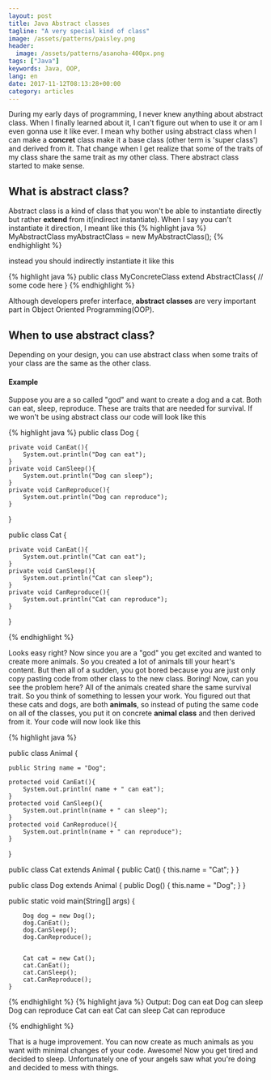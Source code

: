```yaml
---
layout: post
title: Java Abstract classes
tagline: "A very special kind of class"
image: /assets/patterns/paisley.png
header:
  image: /assets/patterns/asanoha-400px.png
tags: ["Java"]
keywords: Java, OOP, 
lang: en
date: 2017-11-12T08:13:28+00:00
category: articles
---
```


During my early days of programming, I never knew anything about abstract class. When I finally learned about it, I can't figure out when to use it or am I even gonna use it like ever. I mean why bother using abstract class when I can make a **concret** class make it a base class (other term is 'super class') and derived from it. That change when I get realize that some of the traits of my class share the same trait as my other class. There abstract class started to make sense.

## What is abstract class?
Abstract class is a kind of class that you won't be able to instantiate directly but rather **extend** from it(indirect instantiate).
When I say you can't instantiate it direction, I meant like this
{% highlight java %}
MyAbstractClass myAbstractClass = new MyAbstractClass();
{% endhighlight %}

instead you should indirectly instantiate it like this

{% highlight java %}
public class MyConcreteClass extend AbstractClass{
  // some code here
}
{% endhighlight %}

Although developers prefer interface, **abstract classes** are very important part in Object Oriented Programming(OOP).

## When to use abstract class?

Depending on your design, you can use abstract class when some traits of your class are the same as the other class.

#### **Example**
  Suppose you are a so called "god" and want to create a dog and a cat. Both can eat, sleep, reproduce. These are traits that are needed for survival. If we won't be using abstract class our code will look like this

  
{% highlight java %}
public class Dog {

    private void CanEat(){
        System.out.println("Dog can eat");
    }
    private void CanSleep(){
        System.out.println("Dog can sleep");
    }
    private void CanReproduce(){
        System.out.println("Dog can reproduce");
    }
}


public class Cat {
  
    private void CanEat(){
        System.out.println("Cat can eat");
    }
    private void CanSleep(){
        System.out.println("Cat can sleep");
    }
    private void CanReproduce(){
        System.out.println("Cat can reproduce");
    }
}

{% endhighlight %}

Looks easy right? Now since you are a "god" you get excited and wanted to create more animals. So you created a lot of animals till your heart's content. But then all of a sudden, you got bored because you are just only copy pasting code from other class to the new class. Boring! Now, can you see the problem here? All of the animals created share the same survival trait. So you think of something to lessen your work. You figured out that these cats and dogs, are both **animals**, so instead of puting the same code on all of the classes, you put it on concrete **animal class** and then derived from it. Your code will now look like this


{% highlight java %}

public class Animal {

    public String name = "Dog";

    protected void CanEat(){
        System.out.println( name + " can eat");
    }
    protected void CanSleep(){
        System.out.println(name + " can sleep");
    }
    protected void CanReproduce(){
        System.out.println(name + " can reproduce");
    }
}

public class Cat extends Animal {
    public Cat() {
        this.name = "Cat";
    }
}

public class Dog extends Animal {
    public Dog() {
        this.name = "Dog";
    }
}


public static void main(String[] args) {

        Dog dog = new Dog();
        dog.CanEat();
        dog.CanSleep();
        dog.CanReproduce();


        Cat cat = new Cat();
        cat.CanEat();
        cat.CanSleep();
        cat.CanReproduce();
    }

{% endhighlight %}
{% highlight java %}
Output:
Dog can eat
Dog can sleep
Dog can reproduce
Cat can eat
Cat can sleep
Cat can reproduce

{% endhighlight %}

That is a huge improvement. You can now create as much animals as you want with minimal changes of your code. Awesome! Now you get tired and decided to sleep. Unfortunately one of your angels saw what you're doing and decided to mess with things. 
